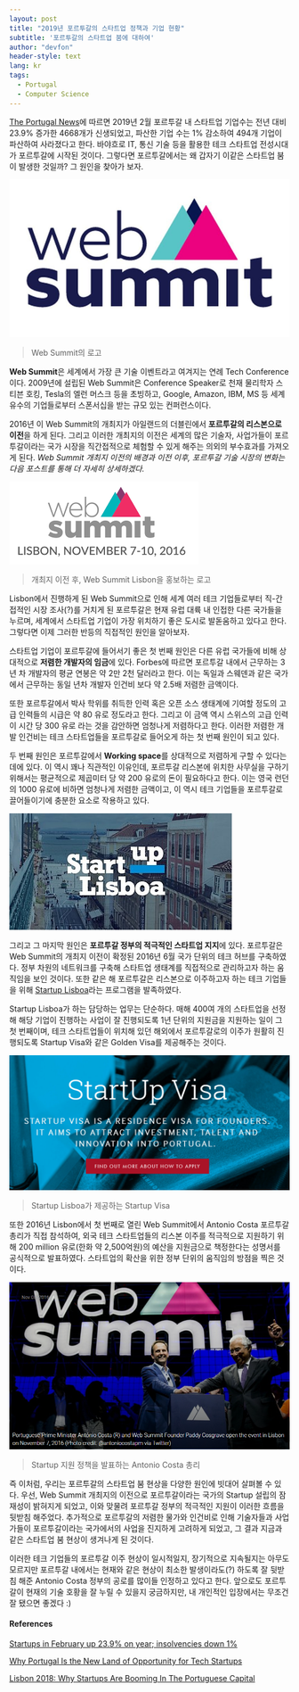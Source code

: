 ```yaml
---
layout: post
title: "2019년 포르투갈의 스타트업 정책과 기업 현황"
subtitle: '포르투갈의 스타트업 붐에 대하여'
author: "devfon"
header-style: text
lang: kr
tags:
  - Portugal
  - Computer Science
---
```


[The Portugal News](http://www.theportugalnews.com/)에 따르면 2019년 2월 포르투갈 내 스타트업 기업수는 전년 대비 23.9% 증가한 4668개가 신생되었고, 파산한 기업 수는 1% 감소하여 494개 기업이 파산하여 사라졌다고 한다. 바야흐로 IT, 통신 기술 등을 활용한 테크 스타트업 전성시대가 포르투갈에 시작된 것이다. 그렇다면 포르투갈에서는 왜 갑자기 이같은 스타트업 붐이 발생한 것일까? 그 원인을 찾아가 보자.

![](/img/in-post/web-summit-logo.jpg)
> Web Summit의 로고

**Web Summit**은 세계에서 가장 큰 기술 이벤트라고 여겨지는 연례 Tech Conference이다. 2009년에 설립된 Web Summit은 Conference Speaker로 천재 물리학자 스티븐 호킹, Tesla의 엘런 머스크 등을 초빙하고, Google, Amazon, IBM, MS 등 세계 유수의 기업들로부터 스폰서십을 받는 규모 있는 컨퍼런스이다.

2016년 이 Web Summit의 개최지가 아일랜드의 더블린에서 **포르투갈의 리스본으로 이전**을 하게 된다. 그리고 이러한 개최지의 이전은 세계의 많은 기술자, 사업가들이 포르투갈이라는 국가 시장을 직간접적으로 체험할 수 있게 해주는 의외의 부수효과를 가져오게 된다. *Web Summit 개최지 이전의 배경과 이전 이후, 포르투갈 기술 시장의 변화는 다음 포스트를 통해 더 자세히 상세하겠다.*

![](/img/in-post/websummit.png)
> 개최지 이전 후, Web Summit Lisbon을 홍보하는 로고

Lisbon에서 진행하게 된 Web Summit으로 인해 세계 여러 테크 기업들로부터 직-간접적인 시장 조사(?)를 거치게 된 포르투갈은 현재 유럽 대륙 내 인접한 다른 국가들을 누르며, 세계에서 스타트업 기업이 가장 위치하기 좋은 도시로 발돋움하고 있다고 한다. 그렇다면 이제 그러한 반등의 직접적인 원인을 알아보자.

스타트업 기업이 포르투갈에 들어서기 좋은 첫 번째 원인은 다른 유럽 국가들에 비해 상대적으로 **저렴한 개발자의 임금**에 있다. Forbes에 따르면 포르투갈 내에서 근무하는 3년 차 개발자의 평균 연봉은 약 2만 2천 달러라고 한다. 이는 독일과 스웨덴과 같은 국가에서 근무하는 동일 년차 개발자 인건비 보다 약 2.5배 저렴한 금액이다.

또한 포르투갈에서 박사 학위를 취득한 인력 혹은 오픈 소스 생태계에 기여할 정도의 고급 인력들의 시급은 약 80 유로 정도라고 한다. 그리고 이 금액 역시 스위스의 고급 인력이 시간 당 300 유로 라는 것을 감안하면 엄청나게 저렴하다고 한다. 이러한 저렴한 개발 인건비는 테크 스타트업들을 포르투갈로 들어오게 하는 첫 번째 원인이 되고 있다.

두 번째 원인은 포르투갈에서 **Working space**를 상대적으로 저렴하게 구할 수 있다는 데에 있다. 이 역시 꽤나 직관적인 이유인데, 포르투갈 리스본에 위치한 사무실을 구하기 위해서는 평균적으로 제곱미터 당 약 200 유로의 돈이 필요하다고 한다. 이는 영국 런던의 1000 유로에 비하면 엄청나게 저렴한 금액이고, 이 역시 테크 기업들을 포르투갈로 끌어들이기에 충분한 요소로 작용하고 있다.

![](/img/in-post/startup_lisboa.jpg)

그리고 그 마지막 원인은 **포르투갈 정부의 적극적인 스타트업 지지**에 있다. 포르투갈은 Web Summit의 개최지 이전이 확정된 2016년 6월 국가 단위의 테크 허브를 구축하였다. 정부 차원의 네트워크를 구축해 스타트업 생태계를 직접적으로 관리하고자 하는 움직임을 보인 것이다. 또한 같은 해 포르투갈은 리스본으로 이주하고자 하는 테크 기업들을 위해 [Startup Lisboa](https://www.startuplisboa.com/)라는 프로그램을 발족하였다.

Startup Lisboa가 하는 담당하는 업무는 단순하다. 매해 400여 개의 스타트업을 선정해 해당 기업이 진행하는 사업이 잘 진행되도록 1년 단위의 지원금을 지원하는 일이 그 첫 번째이며, 테크 스타트업들이 위치해 있던 해외에서 포르투갈로의 이주가 원활히 진행되도록 Startup Visa와 같은 Golden Visa를 제공해주는 것이다.

![](/img/in-post/visa.png)
> Startup Lisboa가 제공하는 Startup Visa

또한 2016년 Lisbon에서 첫 번째로 열린 Web Summit에서 Antonio Costa 포르투갈 총리가 직접 참석하여, 외국 테크 스타트업들의 리스본 이주를 적극적으로 지원하기 위해 200 million 유로(한화 약 2,500억원)의 예산을 지원금으로 책정한다는 성명서를 공식적으로 발표하였다. 스타트업의 확산을 위한 정부 단위의 움직임의 방점을 찍은 것이다.

![](/img/in-post/antonio.png)
> Startup 지원 정책을 발표하는 Antonio Costa 총리

즉 이처럼, 우리는 포르투갈의 스타트업 붐 현상을 다양한 원인에 빗대어 살펴볼 수 있다. 우선, Web Summit 개최지의 이전으로 포르투갈이라는 국가의 Startup 설립의 잠재성이 밝혀지게 되었고, 이와 맞물려 포르투갈 정부의 적극적인 지원이 이러한 흐름을 뒷받침 해주었다. 추가적으로 포르투갈의 저렴한 물가와 인건비로 인해 기술자들과 사업가들이 포르투갈이라는 국가에서의 사업을 진지하게 고려하게 되었고, 그 결과 지금과 같은 스타트업 붐 현상이 생겨나게 된 것이다.

이러한 테크 기업들의 포르투갈 이주 현상이 일시적일지, 장기적으로 지속될지는 아무도 모르지만 포르투갈 내에서는 현재와 같은 현상이 최소한 발생이라도(?) 하도록 잘 뒷받침 해준 Antonio Costa 정부의 공로를 많이들 인정하고 있다고 한다. 앞으로도 포르투갈이 현재의 기술 호황을 잘 누릴 수 있을지 궁금하지만, 내 개인적인 입장에서는 무조건 잘 됐으면 좋겠다 :)

#### References
[Startups in February up 23.9% on year; insolvencies down 1%](http://www.theportugalnews.com/news/startups-in-february-up-239-on-year-insolvencies-down-1/48680)

[Why Portugal Is the New Land of Opportunity for Tech Startups](https://www.entrepreneur.com/article/307526)

[Lisbon 2018: Why Startups Are Booming In The Portuguese Capital](https://www.forbes.com/sites/heatherfarmbrough/2018/02/28/all-roads-lead-to-lisbon-why-startups-are-booming-in-the-portuguese-capital/#215d55f77ead)